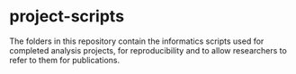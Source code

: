 # project-scripts
The folders in this repository contain the informatics scripts used for completed analysis projects, for reproducibility and to allow researchers to refer to them for publications.
